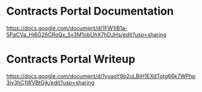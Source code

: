# Contracts Portal Documentation

https://docs.google.com/document/d/1FW1iB1a-5PaCVa_Hj6G26CRoQx_5x3M1obUhX7hDJHs/edit?usp=sharing

# Contracts Portal Writeup

https://docs.google.com/document/d/1yvaoY9b2uLBiH1EXdTotg66k7WPhp3iv3hC1WVBtGjk/edit?usp=sharing
